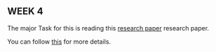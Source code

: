 ## WEEK 4
The major Task for this is reading this [research paper](https://github.com/Amish462004/Blackoptions-price/blob/main/Week%204%20Content/Option%20Pricing%20with%20deep%20Learning.pdf) research paper.

You can follow [this](https://github.com/ycm/cs230-proj) for more details.
